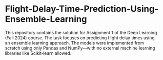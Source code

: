 # Flight-Delay-Time-Prediction-Using-Ensemble-Learning
This repository contains the solution for Assignment 1 of the Deep Learning (Fall 2024) course. The task focuses on predicting flight delay times using an ensemble learning approach. The models were implemented from scratch using only Pandas and NumPy—with no external machine learning libraries like Scikit-learn allowed.

